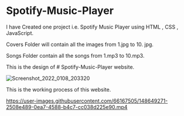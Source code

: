 # Spotify-Music-Player

I have Created one project i.e. Spotify Music Player using HTML , CSS , JavaScript. 

Covers Folder will contain all the images from 1.jpg to 10. jpg.

Songs Folder contain all the songs from 1.mp3 to 10.mp3.



This is the design of # Spotify-Music-Player website.


![Screenshot_2022_0108_203320](https://user-images.githubusercontent.com/66167505/148649192-9f12a300-307b-4d45-8dce-3e5c3b7008f9.png)



This is the working process of this website.



https://user-images.githubusercontent.com/66167505/148649271-2508e489-0ea7-4588-b4c7-cc038d225e90.mp4

